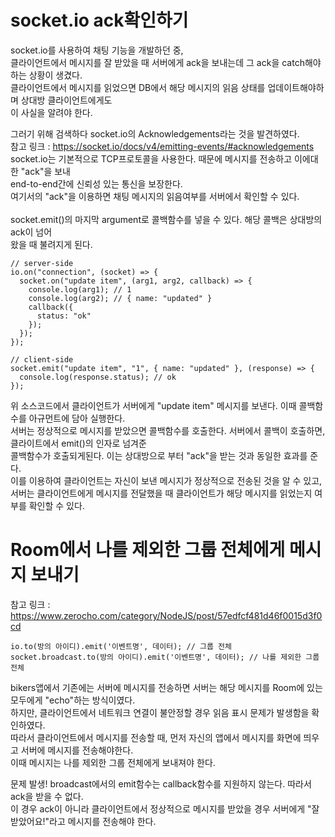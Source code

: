 # socket.io ack확인하기

socket.io를 사용하여 채팅 기능을 개발하던 중,<br>
클라이언트에서 메시지를 잘 받았을 때 서버에게 ack을 보내는데 그 ack을 catch해야 하는 상황이 생겼다.<br>
클라이언트에서 메시지를 읽었으면 DB에서 해당 메시지의 읽음 상태를 업데이트해야하며 상대방 클라이언트에게도<br>
이 사실을 알려야 한다.<br>

그러기 위해 검색하다 socket.io의 Acknowledgements라는 것을 발견하였다.<br>
참고 링크 : https://socket.io/docs/v4/emitting-events/#acknowledgements<br>
socket.io는 기본적으로 TCP프로토콜을 사용한다. 때문에 메시지를 전송하고 이에대한 "ack"을 보내<br>
end-to-end간에 신뢰성 있는 통신을 보장한다.<br>
여기서의 "ack"을 이용하면 채팅 메시지의 읽음여부를 서버에서 확인할 수 있다.<br>
<br>
socket.emit()의 마지막 argument로 콜백함수를 넣을 수 있다. 해당 콜백은 상대방의 ack이 넘어<br>
왔을 때 불려지게 된다.<br>

```
// server-side
io.on("connection", (socket) => {
  socket.on("update item", (arg1, arg2, callback) => {
    console.log(arg1); // 1
    console.log(arg2); // { name: "updated" }
    callback({
      status: "ok"
    });
  });
});

// client-side
socket.emit("update item", "1", { name: "updated" }, (response) => {
  console.log(response.status); // ok
});
```
위 소스코드에서 클라이언트가 서버에게 "update item" 메시지를 보낸다. 이때 콜백함수를 아규먼트에 담아 실행한다.<br>
서버는 정상적으로 메시지를 받았으면 콜백함수를 호출한다. 서버에서 콜백이 호출하면, 클라이트에서 emit()의 인자로 넘겨준<br>
콜백함수가 호출되게된다. 이는 상대방으로 부터 "ack"을 받는 것과 동일한 효과를 준다.<br>
이를 이용하여 클라이언트는 자신이 보낸 메시지가 정상적으로 전송된 것을 알 수 있고,<br>
서버는 클라이언트에게 메시지를 전달했을 때 클라이언트가 해당 메시지를 읽었는지 여부를 확인할 수 있다.

# Room에서 나를 제외한 그룹 전체에게 메시지 보내기
참고 링크 : https://www.zerocho.com/category/NodeJS/post/57edfcf481d46f0015d3f0cd<br>
```
io.to(방의 아이디).emit('이벤트명', 데이터); // 그룹 전체
socket.broadcast.to(방의 아이디).emit('이벤트명', 데이터); // 나를 제외한 그룹 전체
```

bikers앱에서 기존에는 서버에 메시지를 전송하면 서버는 해당 메시지를 Room에 있는 모두에게 "echo"하는 방식이였다.<br>
하지만, 클라이언트에서 네트워크 연결이 불안정할 경우 읽음 표시 문제가 발생함을 확인하였다.<br>
따라서 클라이언트에서 메시지를 전송할 때, 먼저 자신의 앱에서 메시지를 화면에 띄우고 서버에 메시지를 전송해야한다.<br>
이때 메시지는 나를 제외한 그룹 전체에게 보내져야 한다.<br>

문제 발생!
broadcast에서의 emit함수는 callback함수를 지원하지 않는다. 따라서 ack을 받을 수 없다.<br>
이 경우 ack이 아니라 클라이언트에서 정상적으로 메시지를 받았을 경우 서버에게 "잘 받았어요!"라고 메시지를 전송해야 한다.<br>
